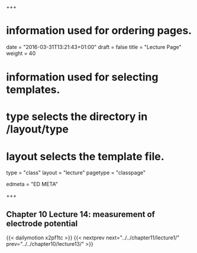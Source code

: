 +++
# information used for ordering pages.
date = "2016-03-31T13:21:43+01:00"
draft = false
title = "Lecture Page"
weight = 40

# information used for selecting templates.
# type selects the directory in /layout/type
# layout selects the template file.

type   = "class"
layout = "lecture"
pagetype = "classpage"





edmeta = "ED META"

+++
## Chapter 10 Lecture 14: measurement of electrode potential
{{< dailymotion x2pf1tc >}}
{{< nextprev next="../../chapter11/lecture1/"     prev="../../chapter10/lecture13/"  >}}

